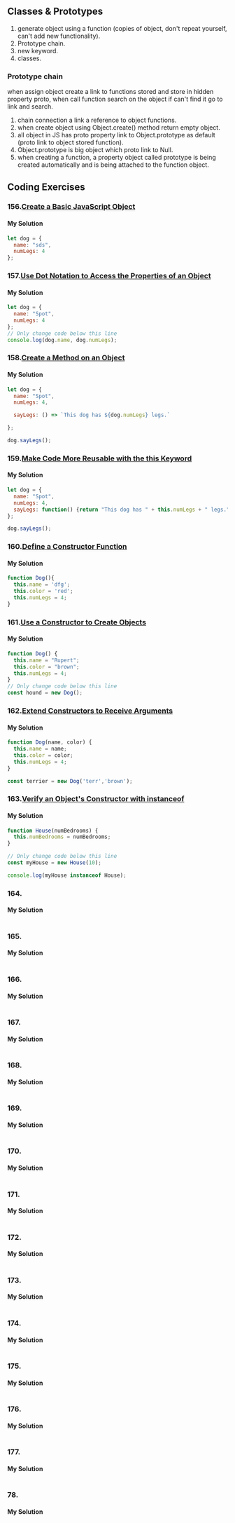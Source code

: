 ## Classes & Prototypes
1. generate object using a function (copies of object, don't repeat yourself, can't add new functionality).
2. Prototype chain.
3. new keyword.
4. classes.

### Prototype chain 

when assign object create a link to functions stored and store in hidden property proto, when call function search on the object if can't find it go to link and search. 
 
1. chain connection a link a reference to object functions.
2. when create object using Object.create() method return empty object.
3. all object in JS has proto property link to Object.prototype as default (proto link to object stored function).
4. Object.prototype is big object which proto link to Null.
5. when creating a function, a property object called prototype is being created automatically and is being attached to the function object.  

## Coding Exercises
### 156.[Create a Basic JavaScript Object](https://www.freecodecamp.org/learn/javascript-algorithms-and-data-structures/object-oriented-programming/create-a-basic-javascript-object)
#### My Solution
```javascript
let dog = {
  name: "sds",
  numLegs: 4
};
```
### 157.[Use Dot Notation to Access the Properties of an Object](https://www.freecodecamp.org/learn/javascript-algorithms-and-data-structures/object-oriented-programming/use-dot-notation-to-access-the-properties-of-an-object)
#### My Solution
```javascript
let dog = {
  name: "Spot",
  numLegs: 4
};
// Only change code below this line
console.log(dog.name, dog.numLegs);
```
### 158.[Create a Method on an Object](https://www.freecodecamp.org/learn/javascript-algorithms-and-data-structures/object-oriented-programming/create-a-method-on-an-object)
#### My Solution
```javascript
let dog = {
  name: "Spot",
  numLegs: 4,

  sayLegs: () => `This dog has ${dog.numLegs} legs.`

};

dog.sayLegs();
```
### 159.[Make Code More Reusable with the this Keyword](https://www.freecodecamp.org/learn/javascript-algorithms-and-data-structures/object-oriented-programming/make-code-more-reusable-with-the-this-keyword)
#### My Solution
```javascript
let dog = {
  name: "Spot",
  numLegs: 4,
  sayLegs: function() {return "This dog has " + this.numLegs + " legs.";}
};

dog.sayLegs();
```
### 160.[Define a Constructor Function](https://www.freecodecamp.org/learn/javascript-algorithms-and-data-structures/object-oriented-programming/define-a-constructor-function)
#### My Solution
```javascript
function Dog(){
  this.name = 'dfg';
  this.color = 'red';
  this.numLegs = 4;
}
```
### 161.[Use a Constructor to Create Objects](https://www.freecodecamp.org/learn/javascript-algorithms-and-data-structures/object-oriented-programming/use-a-constructor-to-create-objects)
#### My Solution
```javascript
function Dog() {
  this.name = "Rupert";
  this.color = "brown";
  this.numLegs = 4;
}
// Only change code below this line
const hound = new Dog();
```
### 162.[Extend Constructors to Receive Arguments](https://www.freecodecamp.org/learn/javascript-algorithms-and-data-structures/object-oriented-programming/extend-constructors-to-receive-arguments)
#### My Solution
```javascript
function Dog(name, color) {
  this.name = name;
  this.color = color;
  this.numLegs = 4;
}

const terrier = new Dog('terr','brown');
```
### 163.[Verify an Object's Constructor with instanceof](https://www.freecodecamp.org/learn/javascript-algorithms-and-data-structures/object-oriented-programming/verify-an-objects-constructor-with-instanceof)
#### My Solution
```javascript
function House(numBedrooms) {
  this.numBedrooms = numBedrooms;
}

// Only change code below this line
const myHouse = new House(10);

console.log(myHouse instanceof House);
```
### 164.[]()
#### My Solution
```javascript

```
### 165.[]()
#### My Solution
```javascript

```
### 166.[]()
#### My Solution
```javascript

```
### 167.[]()
#### My Solution
```javascript

```
### 168.[]()
#### My Solution
```javascript

```
### 169.[]()
#### My Solution
```javascript

```
### 170.[]()
#### My Solution
```javascript

```
### 171.[]()
#### My Solution
```javascript

```
### 172.[]()
#### My Solution
```javascript

```
### 173.[]()
#### My Solution
```javascript

```
### 174.[]()
#### My Solution
```javascript

```
### 175.[]()
#### My Solution
```javascript

```
### 176.[]()
#### My Solution
```javascript

```
### 177.[]()
#### My Solution
```javascript

```
### 78.[]()
#### My Solution
```javascript

```
